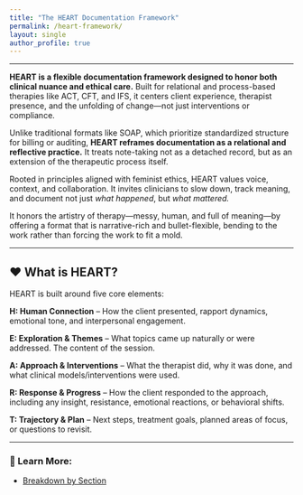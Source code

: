 ```yaml
---
title: "The HEART Documentation Framework"
permalink: /heart-framework/
layout: single
author_profile: true
---
```


---
**HEART is a flexible documentation framework designed to honor both clinical nuance and ethical care.** Built for relational and process-based therapies like ACT, CFT, and IFS, it centers client experience, therapist presence, and the unfolding of change—not just interventions or compliance.

Unlike traditional formats like SOAP, which prioritize standardized structure for billing or auditing, **HEART reframes documentation as a relational and reflective practice.** It treats note-taking not as a detached record, but as an extension of the therapeutic process itself.

Rooted in principles aligned with feminist ethics, HEART values voice, context, and collaboration. It invites clinicians to slow down, track meaning, and document not just *what happened*, but *what mattered.*

It honors the artistry of therapy—messy, human, and full of meaning—by offering a format that is narrative-rich and bullet-flexible, bending to the work rather than forcing the work to fit a mold.

---

## **❤️ What is HEART?**

HEART is built around five core elements:

**H: Human Connection** – How the client presented, rapport dynamics, emotional tone, and interpersonal engagement. 

**E: Exploration & Themes** – What topics came up naturally or were addressed. The content of the session.

**A: Approach & Interventions** – What the therapist did, why it was done, and what clinical models/interventions were used.

**R: Response & Progress** – How the client responded to the approach, including any insight, resistance, emotional reactions, or behavioral shifts.

**T: Trajectory & Plan** – Next steps, treatment goals, planned areas of focus, or questions to revisit.

---

### 🧠 Learn More:
- [Breakdown by Section](/heart-framework/breakdown/)

